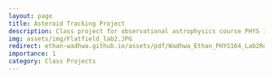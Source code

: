 ```yaml
---
layout: page
title: Asteroid Tracking Project
description: Class project for observational astrophysics course PHYS 164 at UCSD
img: assets/img/Flatfield_lab2.JPG
redirect: ethan-wadhwa.github.io/assets/pdf/Wadhwa_Ethan_PHYS164_Lab2Report.pdf
importance: 1
category: Class Projects
---
```

